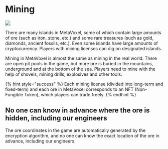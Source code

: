 # Mining

![](https://img.snowcrash.finance/site/docs-snowcrash-finance/MetaVoxel-PAA.005.jpeg)

There are many islands in MetaVoxel, some of which contain large amounts of ore \(such as iron, stone, etc.\) and some rare treasures \(such as gold, diamonds, ancient fossils, etc.\). Even some islands have large amounts of cryptocurrency. Players with mining licenses can dig on designated islands.

Mining in MetaVoxel is almost the same as mining in the real world. There are open pit pools in the game, but more ore is buried in the mountains, underground and at the bottom of the sea. Players need to mine with the help of shovels, mining drills, explosives and other tools.

{% hint style="success" %}
Each mining license \(divided into long-term and fixed-term\) and each ore in MetaVoxel corresponds to an NFT \(Non-Fungible Token\), which players can trade freely.
{% endhint %}

## No one can know in advance where the ore is hidden, including our engineers

The ore coordinates in the game are automatically generated by the encryption algorithm, and no one can know the exact location of the ore in advance, including our engineers.

